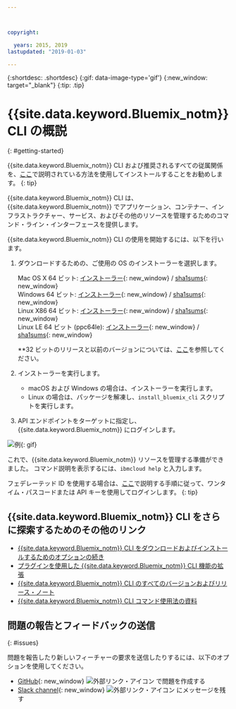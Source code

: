 ```yaml
---



copyright:

  years: 2015, 2019
lastupdated: "2019-01-03"

---
```



{:shortdesc: .shortdesc}
{:gif: data-image-type='gif'}
{:new_window: target="_blank"}
{:tip: .tip}



# {{site.data.keyword.Bluemix_notm}} CLI の概説
{: #getting-started}

{{site.data.keyword.Bluemix_notm}} CLI および推奨されるすべての従属関係を、[ここ](/docs/cli/index.html)で説明されている方法を使用してインストールすることをお勧めします。
{: tip}


{{site.data.keyword.Bluemix_notm}} CLI は、{{site.data.keyword.Bluemix_notm}} でアプリケーション、コンテナー、インフラストラクチャー、サービス、およびその他のリソースを管理するためのコマンド・ライン・インターフェースを提供します。


{{site.data.keyword.Bluemix_notm}} CLI の使用を開始するには、以下を行います。

1. ダウンロードするための、ご使用の OS のインストーラーを選択します。

   Mac OS X 64 ビット: [インストーラー](https://clis.ng.bluemix.net/download/bluemix-cli/latest/osx){: new_window} / [sha1sums](https://clis.ng.bluemix.net/download/bluemix-cli/latest/osx/checksum){: new_window} <br>
   Windows 64 ビット: [インストーラー](https://clis.ng.bluemix.net/download/bluemix-cli/latest/win64){: new_window} / [sha1sums](https://clis.ng.bluemix.net/download/bluemix-cli/latest/win64/checksum){: new_window} <br>
   Linux X86 64 ビット: [インストーラー](https://clis.ng.bluemix.net/download/bluemix-cli/latest/linux64){: new_window} / [sha1sums](https://clis.ng.bluemix.net/download/bluemix-cli/latest/linux64/checksum){: new_window} <br>
   Linux LE 64 ビット (ppc64le): [インストーラー](https://clis.ng.bluemix.net/download/bluemix-cli/latest/ppc64le){: new_window} / [sha1sums](https://clis.ng.bluemix.net/download/bluemix-cli/latest/ppc64le/checksum){: new_window} <br>

   **32 ビットのリリースと以前のバージョンについては、[ここ](/docs/cli/reference/ibmcloud/all_versions.html)を参照してください。

1. インストーラーを実行します。
   * macOS および Windows の場合は、インストーラーを実行します。
   * Linux の場合は、パッケージを解凍し、`install_bluemix_cli` スクリプトを実行します。

1. API エンドポイントをターゲットに指定し、{{site.data.keyword.Bluemix_notm}} にログインします。

  ![例](example.gif){: gif}

これで、{{site.data.keyword.Bluemix_notm}} リソースを管理する準備ができました。 コマンド説明を表示するには、`ibmcloud help` と入力します。

フェデレーテッド ID を使用する場合は、[ここ](/docs/iam/login_fedid.html#federated_id)で説明する手順に従って、ワンタイム・パスコードまたは API キーを使用してログインします。
{: tip}

## {{site.data.keyword.Bluemix_notm}} CLI をさらに探索するためのその他のリンク

* [{{site.data.keyword.Bluemix_notm}} CLI をダウンロードおよびインストールするためのオプションの続き](/docs/cli/reference/ibmcloud/download_cli.html)
* [プラグインを使用した {{site.data.keyword.Bluemix_notm}} CLI 機能の拡張](/docs/cli/reference/ibmcloud/extend_cli.html)
* [{{site.data.keyword.Bluemix_notm}} CLI のすべてのバージョンおよびリリース・ノート](/docs/cli/reference/ibmcloud/all_versions.html)
* [{{site.data.keyword.Bluemix_notm}} CLI コマンド使用法の資料](/docs/cli/reference/ibmcloud/bx_cli.html)


## 問題の報告とフィードバックの送信
{: #issues}

問題を報告したり新しいフィーチャーの要求を送信したりするには、以下のオプションを使用してください。
 * [GitHub](https://github.com/IBM-Bluemix/bluemix-cli-release/issues){: new_window} ![外部リンク・アイコン](../../../icons/launch-glyph.svg) で問題を作成する
 * [Slack channel](https://dwopen.slack.com/messages/bluemix-cli/){: new_window} ![外部リンク・アイコン](../../../icons/launch-glyph.svg) にメッセージを残す
